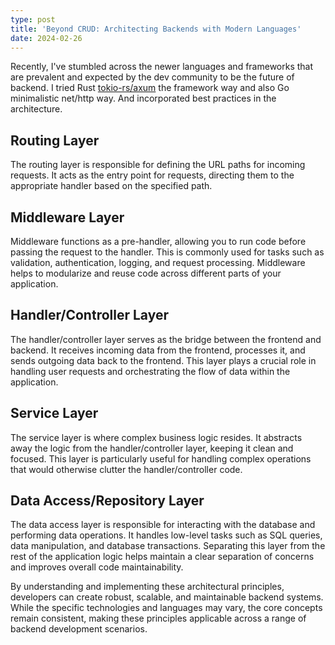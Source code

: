 ```yaml
---
type: post
title: 'Beyond CRUD: Architecting Backends with Modern Languages'
date: 2024-02-26
---
```


Recently, I've stumbled across the newer languages and frameworks that are prevalent and expected by the dev community to be the future of backend.
I tried Rust [tokio-rs/axum](https://github.com/tokio-rs/axum) the framework way and also Go minimalistic net/http way. And incorporated best practices in the architecture.

## Routing Layer

The routing layer is responsible for defining the URL paths for incoming requests. It acts as the entry point for requests, directing them to the appropriate handler based on the specified path.

## Middleware Layer

Middleware functions as a pre-handler, allowing you to run code before passing the request to the handler. This is commonly used for tasks such as validation, authentication, logging, and request processing. Middleware helps to modularize and reuse code across different parts of your application.

## Handler/Controller Layer

The handler/controller layer serves as the bridge between the frontend and backend. It receives incoming data from the frontend, processes it, and sends outgoing data back to the frontend. This layer plays a crucial role in handling user requests and orchestrating the flow of data within the application.

## Service Layer

The service layer is where complex business logic resides. It abstracts away the logic from the handler/controller layer, keeping it clean and focused. This layer is particularly useful for handling complex operations that would otherwise clutter the handler/controller code.

## Data Access/Repository Layer

The data access layer is responsible for interacting with the database and performing data operations. It handles low-level tasks such as SQL queries, data manipulation, and database transactions. Separating this layer from the rest of the application logic helps maintain a clear separation of concerns and improves overall code maintainability.

By understanding and implementing these architectural principles, developers can create robust, scalable, and maintainable backend systems. While the specific technologies and languages may vary, the core concepts remain consistent, making these principles applicable across a range of backend development scenarios.
